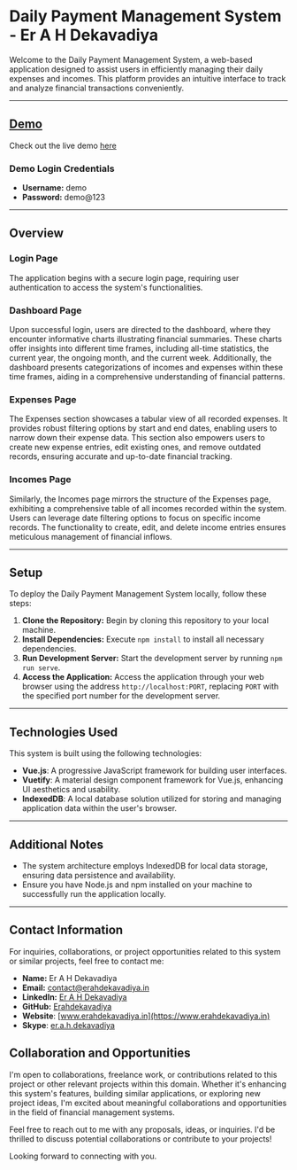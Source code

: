# Daily Payment Management System - Er A H Dekavadiya

Welcome to the Daily Payment Management System, a web-based application designed to assist users in efficiently managing their daily expenses and incomes. This platform provides an intuitive interface to track and analyze financial transactions conveniently.

---

## [Demo](http://daily-payment-management-system.erahdekavadiya.in/)

Check out the live demo [here](http://daily-payment-management-system.erahdekavadiya.in/)

### Demo Login Credentials

- **Username:** demo
- **Password:** demo@123

---

## Overview

### Login Page
The application begins with a secure login page, requiring user authentication to access the system's functionalities.

### Dashboard Page
Upon successful login, users are directed to the dashboard, where they encounter informative charts illustrating financial summaries. These charts offer insights into different time frames, including all-time statistics, the current year, the ongoing month, and the current week. Additionally, the dashboard presents categorizations of incomes and expenses within these time frames, aiding in a comprehensive understanding of financial patterns.

### Expenses Page
The Expenses section showcases a tabular view of all recorded expenses. It provides robust filtering options by start and end dates, enabling users to narrow down their expense data. This section also empowers users to create new expense entries, edit existing ones, and remove outdated records, ensuring accurate and up-to-date financial tracking.

### Incomes Page
Similarly, the Incomes page mirrors the structure of the Expenses page, exhibiting a comprehensive table of all incomes recorded within the system. Users can leverage date filtering options to focus on specific income records. The functionality to create, edit, and delete income entries ensures meticulous management of financial inflows.

---

## Setup

To deploy the Daily Payment Management System locally, follow these steps:

1. **Clone the Repository:** Begin by cloning this repository to your local machine.
2. **Install Dependencies:** Execute `npm install` to install all necessary dependencies.
3. **Run Development Server:** Start the development server by running `npm run serve`.
4. **Access the Application:** Access the application through your web browser using the address `http://localhost:PORT`, replacing `PORT` with the specified port number for the development server.

---

## Technologies Used

This system is built using the following technologies:

- **Vue.js**: A progressive JavaScript framework for building user interfaces.
- **Vuetify**: A material design component framework for Vue.js, enhancing UI aesthetics and usability.
- **IndexedDB**: A local database solution utilized for storing and managing application data within the user's browser.

---

## Additional Notes

- The system architecture employs IndexedDB for local data storage, ensuring data persistence and availability.
- Ensure you have Node.js and npm installed on your machine to successfully run the application locally.

---

## Contact Information

For inquiries, collaborations, or project opportunities related to this system or similar projects, feel free to contact me:

- **Name:** Er A H Dekavadiya
- **Email:** [contact@erahdekavadiya.in](mailto:contact@erahdekavadiya.in)
- **LinkedIn:** [Er A H Dekavadiya](https://www.linkedin.com/in/er-a-h-dekavadiya)
- **GitHub:** [Erahdekavadiya](https://github.com/Erahdekavadiya/)
- **Website**: [www.erahdekavadiya.in](https://www.erahdekavadiya.in)
- **Skype**: [er.a.h.dekavadiya](https://join.skype.com/invite/d6mpdC4E7wmA)

## Collaboration and Opportunities

I'm open to collaborations, freelance work, or contributions related to this project or other relevant projects within this domain. Whether it's enhancing this system's features, building similar applications, or exploring new project ideas, I'm excited about meaningful collaborations and opportunities in the field of financial management systems.

Feel free to reach out to me with any proposals, ideas, or inquiries. I'd be thrilled to discuss potential collaborations or contribute to your projects!

Looking forward to connecting with you.